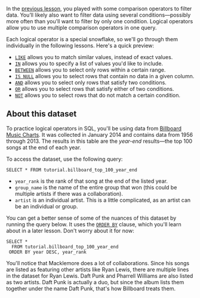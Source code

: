 In the [previous lesson](https://mode.com/sql-tutorial/sql-operators), you played with some comparison operators to filter data. You’ll likely also want to filter data using several conditions—possibly more often than you'll want to filter by only one condition. Logical operators allow you to use multiple comparison operators in one query.

Each logical operator is a special snowflake, so we'll go through them individually in the following lessons. Here's a quick preview:

- [`LIKE`](https://mode.com/sql-tutorial/sql-like) allows you to match similar values, instead of exact values.
- [`IN`](https://mode.com/sql-tutorial/sql-in-operator) allows you to specify a list of values you'd like to include.
- [`BETWEEN`](https://mode.com/sql-tutorial/sql-between) allows you to select only rows within a certain range.
- [`IS NULL`](https://mode.com/sql-tutorial/sql-is-null) allows you to select rows that contain no data in a given column.
- [`AND`](https://mode.com/sql-tutorial/sql-and-operator) allows you to select only rows that satisfy two conditions.
- [`OR`](https://mode.com/sql-tutorial/sql-or-operator) allows you to select rows that satisfy either of two conditions.
- [`NOT`](https://mode.com/sql-tutorial/sql-not-operator) allows you to select rows that do not match a certain condition.

## [](https://mode.com/sql-tutorial/sql-logical-operators#about-this-dataset)About this dataset

To practice logical operators in SQL, you'll be using data from [Billboard Music Charts](http://www.billboard.com/charts). It was collected in January 2014 and contains data from 1956 through 2013. The results in this table are the _year-end_ results—the top 100 songs at the end of each year.

To access the dataset, use the following query:

```
SELECT * FROM tutorial.billboard_top_100_year_end
```

- `year_rank` is the rank of that song at the end of the listed year.
- `group_name` is the name of the entire group that won (this could be multiple artists if there was a collaboration).
- `artist` is an individual artist. This is a little complicated, as an artist can be an individual or group.

You can get a better sense of some of the nuances of this dataset by running the query below. It uses the [`ORDER BY`](https://mode.com/sql-tutorial/sql-order-by) clause, which you'll learn about in a later lesson. Don't worry about it for now:

```
SELECT *
  FROM tutorial.billboard_top_100_year_end
 ORDER BY year DESC, year_rank
```

You'll notice that Macklemore does a lot of collaborations. Since his songs are listed as featuring other artists like Ryan Lewis, there are multiple lines in the dataset for Ryan Lewis. Daft Punk and Pharrell Williams are also listed as two artists. Daft Punk is actually a duo, but since the album lists them together under the name Daft Punk, that's how Billboard treats them.